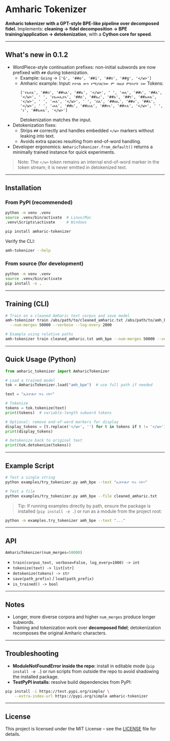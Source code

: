 # Amharic Tokenizer

**Amharic tokenizer with a GPT-style BPE-like pipeline over decomposed fidel.**
Implements: **cleaning → fidel decomposition → BPE training/application → detokenization**, with a **Cython core for speed**.

---

## What's new in 0.1.2

- WordPiece-style continuation prefixes: non-initial subwords are now prefixed with `##` during tokenization.
  - Example: `Going` → `['G', '##o', '##i', '##n', '##g', '</w>']`
  - Amharic example:
    Input: `የተባለ ውን የሚያደርገው ም በዚህ ምክንያት ነው`
    Tokens:
    ```
    ['የአተአ', '##በ', '##ኣለ', '##አ', '</w>', ' ', 'ወእ', '##ነ', '##እ', '</w>', ' ', 'የአመኢየኣ', '##ደ', '##አረ', '##እ', '##ገ', '##አወእ', '</w>', ' ', 'መእ', '</w>', ' ', 'በአ', '##ዘኢ', '##ሀ', '##እ', '</w>', ' ', 'መእ', '##ከ', '##እነእ', '##የኣ', '##ተእ', '</w>', ' ', 'ነ', '##አወእ', '</w>']
    ```
    Detokenization matches the input.
- Detokenization fixes:
  - Strips `##` correctly and handles embedded `</w>` markers without leaking into text.
  - Avoids extra spaces resulting from end-of-word handling.
- Developer ergonomics: `AmharicTokenizer.from_default()` returns a minimally trained instance for quick experiments.

> Note: The `</w>` token remains an internal end-of-word marker in the token stream; it is never emitted in detokenized text.

---

## Installation

### From PyPI (recommended)

```bash
python -m venv .venv
source .venv/bin/activate  # Linux/Mac
.venv\Scripts\activate     # Windows

pip install amharic-tokenizer
```

Verify the CLI:

```bash
amh-tokenizer --help
```

### From source (for development)

```bash
python -m venv .venv
source .venv/bin/activate
pip install -e .
```

---

## Training (CLI)

```bash
# Train on a cleaned Amharic text corpus and save model
amh-tokenizer train /abs/path/to/cleaned_amharic.txt /abs/path/to/amh_bpe \
  --num-merges 50000 --verbose --log-every 2000

# Example using relative paths
amh-tokenizer train cleaned_amharic.txt amh_bpe --num-merges 50000 --verbose --log-every 2000
```

---

## Quick Usage (Python)

```python
from amharic_tokenizer import AmharicTokenizer

# Load a trained model
tok = AmharicTokenizer.load("amh_bpe")  # use full path if needed

text = "ኢትዮጵያ ጥሩ ናት።"

# Tokenize
tokens = tok.tokenize(text)
print(tokens)  # variable-length subword tokens

# Optional: remove end-of-word markers for display
display_tokens = [t.replace('</w>', '') for t in tokens if t != '</w>']
print(display_tokens)

# Detokenize back to original text
print(tok.detokenize(tokens))
```

---

## Example Script

```bash
# Test a single string
python examples/try_tokenizer.py amh_bpe --text "ኢትዮጵያ ጥሩ ናት።"

# Test a file
python examples/try_tokenizer.py amh_bpe --file cleaned_amharic.txt
```

> Tip: If running examples directly by path, ensure the package is installed (`pip install -e .`)
> or run as a module from the project root:

```bash
python -m examples.try_tokenizer amh_bpe --text "..."
```

---

## API

```python
AmharicTokenizer(num_merges=50000)
```

* `train(corpus_text, verbose=False, log_every=1000) -> int`
* `tokenize(text) -> list[str]`
* `detokenize(tokens) -> str`
* `save(path_prefix)` / `load(path_prefix)`
* `is_trained() -> bool`

---

## Notes

* Longer, more diverse corpora and higher `num_merges` produce longer subwords.
* Training and tokenization work over **decomposed fidel**; detokenization recomposes the original Amharic characters.

---

## Troubleshooting

* **ModuleNotFoundError inside the repo:** install in editable mode (`pip install -e .`)
  or run scripts from outside the repo to avoid shadowing the installed package.
* **TestPyPI installs:** resolve build dependencies from PyPI:

```bash
pip install -i https://test.pypi.org/simple/ \
    --extra-index-url https://pypi.org/simple amharic-tokenizer
```

---

## License

This project is licensed under the MIT License – see the [LICENSE](LICENSE) file for details.
